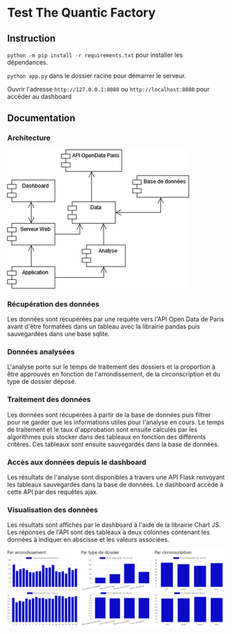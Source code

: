 # Test The Quantic Factory

## Instruction

`python -m pip install -r requirements.txt` pour installer les dépendances.

`python app.py` dans le dossier racine pour démarrer le serveur.

Ouvrir l'adresse `http://127.0.0.1:8080` ou `http://localhost:8080` pour accéder au dashboard

## Documentation

### Architecture

![architecture](img/architecture.jpg)

### Récupération des données

Les données sont récupérées par une requête vers l'API Open Data de Paris avant d'être formatées dans un tableau avec la librairie pandas puis sauvegardées dans une base sqlite.

### Données analysées

L'analyse porte sur le temps de traitement des dossiers et la proportion à être approuvés en fonction de l'arrondissement, de la circonscription et du type de dossier déposé.

### Traitement des données

Les données sont récupérées à partir de la base de données puis filtrer pour ne garder que les informations utiles pour l'analyse en cours. Le temps de traitement et le taux d'approbation sont ensuite calculés par les algorithmes puis stocker dans des tableaux en fonction des différents critères. 
Ces tableaux sont ensuite sauvegardés dans la base de données.

### Accès aux données depuis le dashboard

Les résultats de l'analyse sont disponibles à travers une API Flask renvoyant les tableaux sauvegardés dans la base de données. Le dashboard accède à cette API par des requêtes ajax.

### Visualisation des données

Les résultats sont affichés par le dashboard à l'aide de la librairie Chart JS. Les réponses de l'API sont des tableaux à deux colonnes contenant les données à indiquer en abscisse et les valeurs associées.

![dashboard](img/dashboard.jpg)


